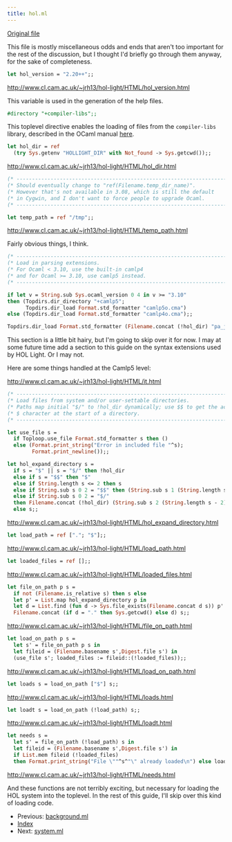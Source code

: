 ```yaml
---
title: hol.ml
---
```


[Original file](https://github.com/jrh13/hol-light/blob/master/hol.ml)

This file is mostly miscellaneous odds and ends that aren't too important for
the rest of the discussion, but I thought I'd briefly go through them anyway,
for the sake of completeness.

```ocaml
let hol_version = "2.20++";;
```
<http://www.cl.cam.ac.uk/~jrh13/hol-light/HTML/hol_version.html>

This variable is used in the generation of the help files.

```ocaml
#directory "+compiler-libs";;
```
This toplevel directive enables the loading of files from the `compiler-libs`
library, described in the OCaml manual
[here](http://caml.inria.fr/pub/docs/manual-ocaml/parsing.html).

```ocaml
let hol_dir = ref
  (try Sys.getenv "HOLLIGHT_DIR" with Not_found -> Sys.getcwd());;
```
<http://www.cl.cam.ac.uk/~jrh13/hol-light/HTML/hol_dir.html>

```ocaml
(* ------------------------------------------------------------------------- *)
(* Should eventually change to "ref(Filename.temp_dir_name)".                *)
(* However that's not available in 3.08, which is still the default          *)
(* in Cygwin, and I don't want to force people to upgrade Ocaml.             *)
(* ------------------------------------------------------------------------- *)

let temp_path = ref "/tmp";;
```
<http://www.cl.cam.ac.uk/~jrh13/hol-light/HTML/temp_path.html>

Fairly obvious things, I think.

```ocaml
(* ------------------------------------------------------------------------- *)
(* Load in parsing extensions.                                               *)
(* For Ocaml < 3.10, use the built-in camlp4                                 *)
(* and for Ocaml >= 3.10, use camlp5 instead.                                *)
(* ------------------------------------------------------------------------- *)

if let v = String.sub Sys.ocaml_version 0 4 in v >= "3.10"
then (Topdirs.dir_directory "+camlp5";
      Topdirs.dir_load Format.std_formatter "camlp5o.cma")
else (Topdirs.dir_load Format.std_formatter "camlp4o.cma");;

Topdirs.dir_load Format.std_formatter (Filename.concat (!hol_dir) "pa_j.cmo");;
```
This section is a little bit hairy, but I'm going to skip over it for now.
I may at some future time add a section to this guide on the syntax extensions
used by HOL Light.  Or I may not.

Here are some things handled at the Camlp5 level:

<http://www.cl.cam.ac.uk/~jrh13/hol-light/HTML/it.html>

```ocaml
(* ------------------------------------------------------------------------- *)
(* Load files from system and/or user-settable directories.                  *)
(* Paths map initial "$/" to !hol_dir dynamically; use $$ to get the actual  *)
(* $ character at the start of a directory.                                  *)
(* ------------------------------------------------------------------------- *)

let use_file s =
  if Toploop.use_file Format.std_formatter s then ()
  else (Format.print_string("Error in included file "^s);
        Format.print_newline());;

let hol_expand_directory s =
  if s = "$" || s = "$/" then !hol_dir
  else if s = "$$" then "$"
  else if String.length s <= 2 then s
  else if String.sub s 0 2 = "$$" then (String.sub s 1 (String.length s - 1))
  else if String.sub s 0 2 = "$/"
  then Filename.concat (!hol_dir) (String.sub s 2 (String.length s - 2))
  else s;;
```
<http://www.cl.cam.ac.uk/~jrh13/hol-light/HTML/hol_expand_directory.html>

```ocaml
let load_path = ref ["."; "$"];;
```
<http://www.cl.cam.ac.uk/~jrh13/hol-light/HTML/load_path.html>

```ocaml
let loaded_files = ref [];;
```
<http://www.cl.cam.ac.uk/~jrh13/hol-light/HTML/loaded_files.html>

```ocaml
let file_on_path p s =
  if not (Filename.is_relative s) then s else
  let p' = List.map hol_expand_directory p in
  let d = List.find (fun d -> Sys.file_exists(Filename.concat d s)) p' in
  Filename.concat (if d = "." then Sys.getcwd() else d) s;;
```
<http://www.cl.cam.ac.uk/~jrh13/hol-light/HTML/file_on_path.html>

```ocaml
let load_on_path p s =
  let s' = file_on_path p s in
  let fileid = (Filename.basename s',Digest.file s') in
  (use_file s'; loaded_files := fileid::(!loaded_files));;
```
<http://www.cl.cam.ac.uk/~jrh13/hol-light/HTML/load_on_path.html>

```ocaml
let loads s = load_on_path ["$"] s;;
```
<http://www.cl.cam.ac.uk/~jrh13/hol-light/HTML/loads.html>

```ocaml
let loadt s = load_on_path (!load_path) s;;
```
<http://www.cl.cam.ac.uk/~jrh13/hol-light/HTML/loadt.html>

```ocaml
let needs s =
  let s' = file_on_path (!load_path) s in
  let fileid = (Filename.basename s',Digest.file s') in
  if List.mem fileid (!loaded_files)
  then Format.print_string("File \""^s^"\" already loaded\n") else loadt s;;
```
<http://www.cl.cam.ac.uk/~jrh13/hol-light/HTML/needs.html>

And these functions are not terribly exciting, but necessary for loading the
HOL system into the toplevel.  In the rest of this guide, I'll skip over this
kind of loading code.

- Previous: [background.ml](background.md)
- [Index](index.md)
- Next: [system.ml](system.md)
